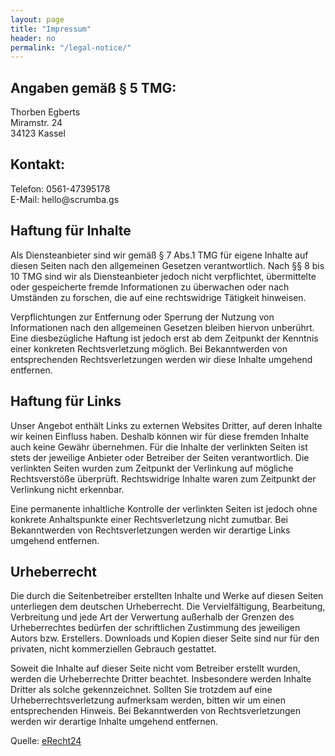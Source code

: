 ```yaml
---
layout: page
title: "Impressum"
header: no
permalink: "/legal-notice/"
---
```


<h2>Angaben gem&auml;&szlig; &sect; 5 TMG:</h2> <p>Thorben Egberts<br /> Miramstr. 24<br />34123 Kassel</p> <h2>Kontakt:</h2> <p>Telefon: 0561-47395178<br /> E-Mail: hello@scrumba.gs</p> <h2>Haftung f&uuml;r Inhalte</h2> <p>Als Diensteanbieter sind wir gem&auml;&szlig; &sect; 7 Abs.1 TMG f&uuml;r eigene Inhalte auf diesen Seiten nach den allgemeinen Gesetzen verantwortlich. Nach &sect;&sect; 8 bis 10 TMG sind wir als Diensteanbieter jedoch nicht verpflichtet, &uuml;bermittelte oder gespeicherte fremde Informationen zu &uuml;berwachen oder nach Umst&auml;nden zu forschen, die auf eine rechtswidrige T&auml;tigkeit hinweisen.</p> <p>Verpflichtungen zur Entfernung oder Sperrung der Nutzung von Informationen nach den allgemeinen Gesetzen bleiben hiervon unber&uuml;hrt. Eine diesbez&uuml;gliche Haftung ist jedoch erst ab dem Zeitpunkt der Kenntnis einer konkreten Rechtsverletzung m&ouml;glich. Bei Bekanntwerden von entsprechenden Rechtsverletzungen werden wir diese Inhalte umgehend entfernen.</p> <h2>Haftung f&uuml;r Links</h2> <p>Unser Angebot enth&auml;lt Links zu externen Websites Dritter, auf deren Inhalte wir keinen Einfluss haben. Deshalb k&ouml;nnen wir f&uuml;r diese fremden Inhalte auch keine Gew&auml;hr &uuml;bernehmen. F&uuml;r die Inhalte der verlinkten Seiten ist stets der jeweilige Anbieter oder Betreiber der Seiten verantwortlich. Die verlinkten Seiten wurden zum Zeitpunkt der Verlinkung auf m&ouml;gliche Rechtsverst&ouml;&szlig;e &uuml;berpr&uuml;ft. Rechtswidrige Inhalte waren zum Zeitpunkt der Verlinkung nicht erkennbar.</p> <p>Eine permanente inhaltliche Kontrolle der verlinkten Seiten ist jedoch ohne konkrete Anhaltspunkte einer Rechtsverletzung nicht zumutbar. Bei Bekanntwerden von Rechtsverletzungen werden wir derartige Links umgehend entfernen.</p> <h2>Urheberrecht</h2> <p>Die durch die Seitenbetreiber erstellten Inhalte und Werke auf diesen Seiten unterliegen dem deutschen Urheberrecht. Die Vervielf&auml;ltigung, Bearbeitung, Verbreitung und jede Art der Verwertung au&szlig;erhalb der Grenzen des Urheberrechtes bed&uuml;rfen der schriftlichen Zustimmung des jeweiligen Autors bzw. Erstellers. Downloads und Kopien dieser Seite sind nur f&uuml;r den privaten, nicht kommerziellen Gebrauch gestattet.</p> <p>Soweit die Inhalte auf dieser Seite nicht vom Betreiber erstellt wurden, werden die Urheberrechte Dritter beachtet. Insbesondere werden Inhalte Dritter als solche gekennzeichnet. Sollten Sie trotzdem auf eine Urheberrechtsverletzung aufmerksam werden, bitten wir um einen entsprechenden Hinweis. Bei Bekanntwerden von Rechtsverletzungen werden wir derartige Inhalte umgehend entfernen.</p> <p>Quelle: <a href="https://www.e- recht24.de">eRecht24</a></p>
